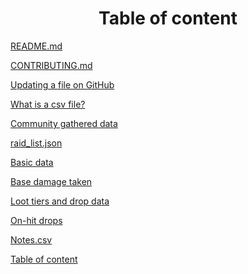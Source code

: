 <div align="center">

# Table of content

</div>

[README.md](/README.md)

[CONTRIBUTING.md](/CONTRIBUTING.md)

[Updating a file on GitHub](updating-a-file.md)

[What is a csv file?](what-is-a-csv-file.md)

[Community gathered data](community-gathered-data-folder.md)

[raid_list.json](raid-list-json.md)

[Basic data](basic-data-folder.md)

[Base damage taken](base-damage-taken-folder.md)

[Loot tiers and drop data](loot-tiers-folder.md)

[On-hit drops](on-hit-drops-folder.md)

[Notes.csv](notes-csv.md)

[Table of content](table-of-content.md)








